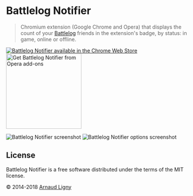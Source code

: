# Battlelog Notifier

> Chromium extension (Google Chrome and Opera) that displays the count of your [Battlelog](http://battlelog.battlefield.com) friends in the extension's badge, by status: in game, online or offline.

[![Battlelog Notifier available in the Chrome Web Store](https://developer.chrome.com/webstore/images/ChromeWebStore_BadgeWBorder_v2_206x58.png)](https://chrome.google.com/webstore/detail/battlelog-notifier/njkakciembpbejlkhknobdjkldkkieeg)  [<img src="https://dev.opera.com/extensions/branding-guidelines/addons_206x58_en@2x.png" alt="Get Battlelog Notifier from Opera add-ons" width="206px"/>](https://addons.opera.com/fr/extensions/details/battlelog-notifier)

![Battlelog Notifier screenshot](https://raw.github.com/Narno/Battlelog-Notifier/master/doc/screenshot.png "Battlelog Notifier screenshot")
![Battlelog Notifier options screenshot](https://raw.github.com/Narno/Battlelog-Notifier/master/doc/screenshot_options.png "Battlelog Notifier options screenshot")

## License

Battlelog Notifier is a free software distributed under the terms of the MIT license.

© 2014-2018 [Arnaud Ligny](https://arnaudligny.fr)  
